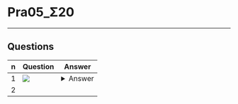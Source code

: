 # Pra05_Σ20

---

## Questions
|n|Question|Answer|
|-|--------|------|
|1|<img src="https://i.imgur.com/aqCY7cL.png">|<details><summary>Answer</summary><img src="https://i.imgur.com/BvvNcrw.png"></details>|
|2|
